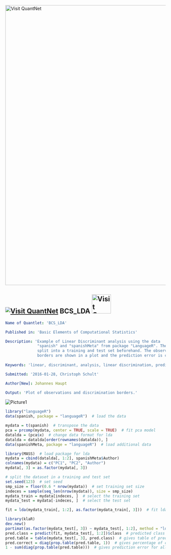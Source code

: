 
[<img src="https://github.com/QuantLet/Styleguide-and-FAQ/blob/master/pictures/banner.png" width="880" alt="Visit QuantNet">](http://quantlet.de/index.php?p=info)

## [<img src="https://github.com/QuantLet/Styleguide-and-Validation-procedure/blob/master/pictures/qloqo.png" alt="Visit QuantNet">](http://quantlet.de/) **BCS_LDA** [<img src="https://github.com/QuantLet/Styleguide-and-Validation-procedure/blob/master/pictures/QN2.png" width="60" alt="Visit QuantNet 2.0">](http://quantlet.de/d3/ia)

```yaml
Name of Quantlet: 'BCS_LDA'

Published in: 'Basic Elements of Computational Statistics'

Description: 'Example of Linear Discriminant analysis using the data
              "spanish" and "spanishMeta" from package "LanguageR". The data is randomly
              split into a training and test set beforehand. The observations and discrimiation
              borders are shown in a plot and the prediction error is calculated.'
              
Keywords: 'linear, discriminant, analysis, linear discrimination, prediction, random'

Submitted: '2016-01-28, Christoph Schult'

Author[New]: Johannes Haupt

Output: 'Plot of observations and discrimination borders.'
```

![Picture1](BCS_LDA.png)


```r
library("languageR")
data(spanish, package = "languageR")  # load the data

mydata = t(spanish)  # transpose the data
pca = prcomp(mydata, center = TRUE, scale = TRUE)  # fit pca model
datalda = (pca$x)  # change data format for lda
datalda = datalda[order(rownames(datalda)), ]
data(spanishMeta, package = "languageR")  # load additional data

library(MASS)  # load package for lda
mydata = cbind(datalda[, 1:2], spanishMeta$Author)
colnames(mydata) = c("PC1", "PC2", "Author")
mydata[, 3] = as.factor(mydata[, 3])

# split the dataset in a training and test set
set.seed(123)  # set seed
smp_size = floor(0.6 * nrow(mydata))  # set training set size
indeces = sample(seq_len(nrow(mydata)), size = smp_size)
mydata_train = mydata[indeces, ]  # select the training set
mydata_test = mydata[-indeces, ]  # select the test set

fit = lda(mydata_train[, 1:2], as.factor(mydata_train[, 3]))  # fit lda model

library(klaR)
dev.new()
partimat(as.factor(mydata_test[, 3]) ~ mydata_test[, 1:2], method = "lda", name = c("PC1", "PC2"), main = "")
pred.class = predict(fit, mydata_test[, 1:2])$class  # predicted class
pred.table = table(mydata_test[, 3], pred.class)  # gives table of predicted and true values
pred.correct = diag(prop.table(pred.table, 1))  # gives percentage of correct prediction in each group
1 - sum(diag(prop.table(pred.table)))  # gives prediction error for all dataset
```
